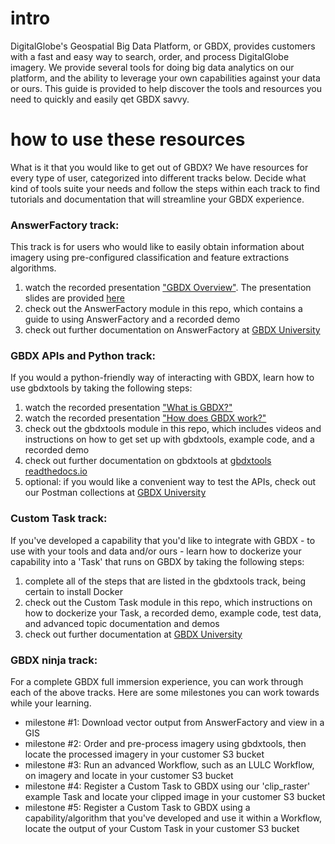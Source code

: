 # intro
DigitalGlobe's Geospatial Big Data Platform, or GBDX, provides customers with a fast and easy way to search, order, and process DigitalGlobe imagery. We provide several tools for doing big data analytics on our platform, and the ability to leverage your own capabilities against your data or ours. This guide is provided to help discover the tools and resources you need to quickly and easily qet GBDX savvy.

# how to use these resources
What is it that you would like to get out of GBDX? We have resources for every type of user, categorized into different tracks below. Decide what kind of tools suite your needs and follow the steps within each track to find tutorials and documentation that will streamline your GBDX experience. 

### AnswerFactory track:
This track is for users who would like to easily obtain information about imagery using pre-configured classification and feature extractions algorithms.
1. watch the recorded presentation ["GBDX Overview"](www.google.com). The presentation slides are provided [here](https://docs.google.com/presentation/d/1SPsvbI6l1fO9zfeRTUSEdoV1M17bfYDp1xeCHWXfACU/edit?usp=sharing)
2. check out the AnswerFactory module in this repo, which contains a guide to using AnswerFactory and a recorded demo
3. check out further documentation on AnswerFactory at [GBDX University](https://gbdxdocs.digitalglobe.com/docs/answerfactory-overview)

### GBDX APIs and Python track:  
If you would a python-friendly way of interacting with GBDX, learn how to use gbdxtools by taking the following steps:
1. watch the recorded presentation ["What is GBDX?"](www.google.com)
2. watch the recorded presentation ["How does GBDX work?"](www.google.com)
3. check out the gbdxtools module in this repo, which includes videos and instructions on how to get set up with gbdxtools, example code, and a recorded demo
4. check out further documentation on gbdxtools at [gbdxtools readthedocs.io](http://gbdxtools.readthedocs.io/en/latest/)
5. optional: if you would like a convenient way to test the APIs, check out our Postman collections at [GBDX University](https://gbdxdocs.digitalglobe.com/docs/postman-instructions-collections)

### Custom Task track:
If you've developed a capability that you'd like to integrate with GBDX - to use with your tools and data and/or ours - learn how to dockerize your capability into a 'Task' that runs on GBDX by taking the following steps: 
1. complete all of the steps that are listed in the gbdxtools track, being certain to install Docker
2. check out the Custom Task module in this repo, which instructions on how to dockerize your Task, a recorded demo, example code, test data, and advanced topic documentation and demos
3. check out further documentation at [GBDX University](https://gbdxdocs.digitalglobe.com/docs/task-and-workflow-course)

### GBDX ninja track:
For a complete GBDX full immersion experience, you can work through each of the above tracks. Here are some milestones you can work towards while your learning.
- milestone #1: Download vector output from AnswerFactory and view in a GIS
- milestone #2: Order and pre-process imagery using gbdxtools, then locate the processed imagery in your customer S3 bucket
- milestone #3: Run an advanced Workflow, such as an LULC Workflow, on imagery and locate in your customer S3 bucket
- milestone #4: Register a Custom Task to GBDX using our 'clip_raster' example Task and locate your clipped image in your customer S3 bucket
- milestone #5: Register a Custom Task to GBDX using a capability/algorithm that you've developed and use it within a Workflow, locate the output of your Custom Task in your customer S3 bucket
